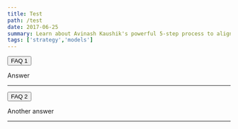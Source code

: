 ```yaml
---
title: Test
path: /test
date: 2017-06-25
summary: Learn about Avinash Kaushik's powerful 5-step process to align your business objectives with meaningful digital strategies, segments, and related KPIs.
tags: ['strategy','models']
---
```


<div class="markdown-body"><div>
<transition-component />
<div data-v-abdf8a92><button class="bg-green-900 hover:bg-green-800 text-white px-4 py-2 rounded" data-v-abdf8a92>
   FAQ 1
  </button><p data-v-abdf8a92 data-v-abdf8a92>Answer</p></div><hr>
  
  <transition-component />
<div data-v-abdf8a92><button class="bg-green-900 hover:bg-green-800 text-white px-4 py-2 rounded" data-v-abdf8a92>
   FAQ 2
  </button><p data-v-abdf8a92 data-v-abdf8a92>Another answer</p></div><hr>
